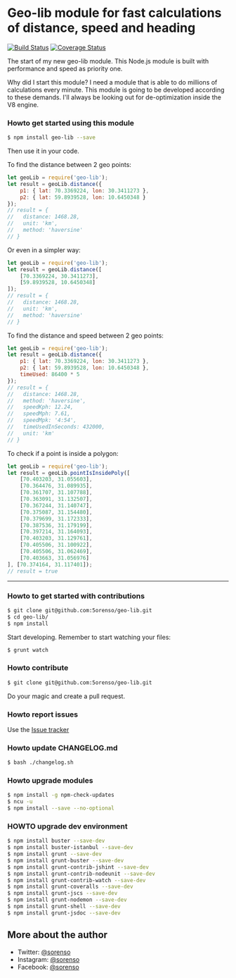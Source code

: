 # Geo-lib module for fast calculations of distance, speed and heading

[![Build Status](https://travis-ci.org/5orenso/geo-lib.svg?branch=master)](https://travis-ci.org/5orenso/geo-lib)
[![Coverage Status](https://coveralls.io/repos/github/5orenso/geo-lib/badge.svg?branch=master)](https://coveralls.io/github/5orenso/geo-lib?branch=master)

The start of my new geo-lib module. This Node.js module is built with performance and speed as priority one. 

Why did I start this module?
I need a module that is able to do millions of calculations every minute. This module is going to be developed
according to these demands. I'll always be looking out for de-optimization inside the V8 engine.


### Howto get started using this module
```bash
$ npm install geo-lib --save
```

Then use it in your code.

To find the distance between 2 geo points:
```javascript
let geoLib = require('geo-lib');
let result = geoLib.distance({
    p1: { lat: 70.3369224, lon: 30.3411273 },
    p2: { lat: 59.8939528, lon: 10.6450348 }
});
// result = {
//   distance: 1468.28,
//   unit: 'km',
//   method: 'haversine'
// }
```

Or even in a simpler way:
```javascript
let geoLib = require('geo-lib');
let result = geoLib.distance([
    [70.3369224, 30.3411273],
    [59.8939528, 10.6450348]
]);
// result = {
//   distance: 1468.28,
//   unit: 'km',
//   method: 'haversine'
// }
```

To find the distance and speed between 2 geo points:
```javascript
let geoLib = require('geo-lib');
let result = geoLib.distance({
    p1: { lat: 70.3369224, lon: 30.3411273 },
    p2: { lat: 59.8939528, lon: 10.6450348 },
    timeUsed: 86400 * 5
});
// result = {
//   distance: 1468.28,
//   method: 'haversine',
//   speedKph: 12.24,
//   speedMph: 7.61,
//   speedMpk: '4:54',
//   timeUsedInSeconds: 432000,
//   unit: 'km'
// }
```

To check if a point is inside a polygon:
```javascript
let geoLib = require('geo-lib');
let result = geoLib.pointIsInsidePoly([
    [70.403203, 31.055603],
    [70.364476, 31.089935],
    [70.361707, 31.107788],
    [70.363091, 31.132507],
    [70.367244, 31.140747],
    [70.375087, 31.154480],
    [70.379699, 31.172333],
    [70.387536, 31.179199],
    [70.397214, 31.164093],
    [70.403203, 31.129761],
    [70.405506, 31.100922],
    [70.405506, 31.062469],
    [70.403663, 31.056976]
], [70.374164, 31.117401]);
// result = true                               
```


----------

### Howto to get started with contributions
```bash
$ git clone git@github.com:5orenso/geo-lib.git
$ cd geo-lib/
$ npm install
```

Start developing. Remember to start watching your files:
```bash 
$ grunt watch
```

### Howto contribute

```bash
$ git clone git@github.com:5orenso/geo-lib.git
```
Do your magic and create a pull request.


### Howto report issues
Use the [Issue tracker](https://github.com/5orenso/geo-lib/issues)


### Howto update CHANGELOG.md
```bash
$ bash ./changelog.sh
```

### Howto upgrade modules
```bash
$ npm install -g npm-check-updates
$ ncu -u
$ npm install --save --no-optional
```


### HOWTO upgrade dev environment
```bash
$ npm install buster --save-dev
$ npm install buster-istanbul --save-dev
$ npm install grunt --save-dev
$ npm install grunt-buster --save-dev
$ npm install grunt-contrib-jshint --save-dev
$ npm install grunt-contrib-nodeunit --save-dev
$ npm install grunt-contrib-watch --save-dev
$ npm install grunt-coveralls --save-dev
$ npm install grunt-jscs --save-dev
$ npm install grunt-nodemon --save-dev
$ npm install grunt-shell --save-dev
$ npm install grunt-jsdoc --save-dev

```


## More about the author

- Twitter: [@sorenso](https://twitter.com/sorenso)
- Instagram: [@sorenso](https://instagram.com/sorenso)
- Facebook: [@sorenso](https://facebook.com/sorenso)

